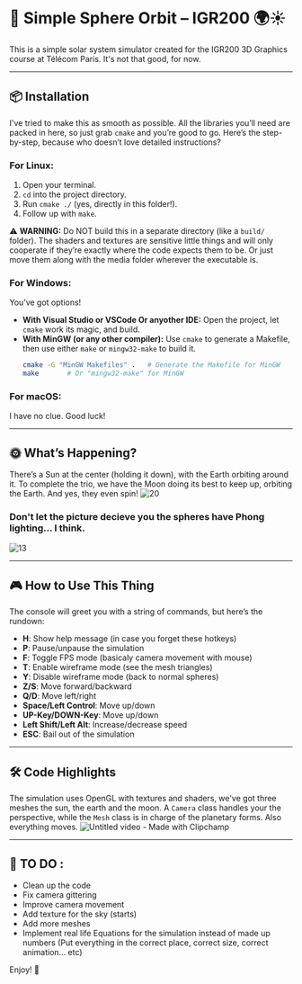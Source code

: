 
# 🌌 Simple Sphere Orbit – IGR200 🌍☀️

This is a simple solar system simulator created for the IGR200 3D Graphics course at Télécom Paris. It's not that good, for now.

---

## 📦 Installation

I've tried to make this as smooth as possible. All the libraries you’ll need are packed in here, so just grab `cmake` and you’re good to go. Here’s the step-by-step, because who doesn’t love detailed instructions?

### For Linux:
1. Open your terminal.
2. `cd` into the project directory.
3. Run `cmake ./` (yes, directly in this folder!).
4. Follow up with `make`.

⚠️ **WARNING:** Do NOT build this in a separate directory (like a `build/` folder). The shaders and textures are sensitive little things and will only cooperate if they’re exactly where the code expects them to be. Or just move them along with the media folder wherever the executable is.

### For Windows:
You’ve got options!
- **With Visual Studio or VSCode Or anyother IDE:** Open the project, let `cmake` work its magic, and build.
- **With MinGW (or any other compiler):** Use `cmake` to generate a Makefile, then use either `make` or `mingw32-make` to build it.
    ```bash
    cmake -G "MinGW Makefiles" .   # Generate the Makefile for MinGW
    make       # Or "mingw32-make" for MinGW
    ```
    
### For macOS:
I have no clue. Good luck!

---

## 🌞 What’s Happening?

There’s a Sun at the center (holding it down), with the Earth orbiting around it. To complete the trio, we have the Moon doing its best to keep up, orbiting the Earth. And yes, they even spin!
![20](https://github.com/user-attachments/assets/2578a8fa-49c9-430a-bcfa-2a6b8079c943)

### Don't let the picture decieve you the spheres have Phong lighting... I think.

![13](https://github.com/user-attachments/assets/21b876ad-87f0-4052-9671-8fb8fe396446)

---

## 🎮 How to Use This Thing

The console will greet you with a string of commands, but here’s the rundown:

- **H**: Show help message (in case you forget these hotkeys)
- **P**: Pause/unpause the simulation
- **F**: Toggle FPS mode (basicaly camera movement with mouse)
- **T**: Enable wireframe mode (see the mesh triangles)
- **Y**: Disable wireframe mode (back to normal spheres)
- **Z/S**: Move forward/backward
- **Q/D**: Move left/right
- **Space/Left Control**: Move up/down
- **UP-Key/DOWN-Key**: Move up/down
- **Left Shift/Left Alt**: Increase/decrease speed
- **ESC**: Bail out of the simulation

---

## 🛠 Code Highlights

The simulation uses OpenGL with textures and shaders, we've got three meshes the sun, the earth and the moon. A `Camera` class handles your the perspective, while the `Mesh` class is in charge of the planetary forms.
Also everything moves.
![Untitled video - Made with Clipchamp](https://github.com/user-attachments/assets/b517b928-ec2d-40b3-a73c-48bd10dbd54e)

---

## 📝 TO DO :

- Clean up the code
- Fix camera gittering
- Improve camera movement
- Add texture for the sky (starts)
- Add more meshes
- Implement real life Equations for the simulation instead of made up numbers (Put everything in the correct place, correct size, correct animation... etc)

Enjoy! 🚀
